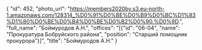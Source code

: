{
    "id": 452,
    "photo_url": "https://members2020by.s3.eu-north-1.amazonaws.com/128314_%D0%91%D0%BE%D0%B9%D0%BC%D1%83%D1%80%D0%BE%D0%B4%D0%BE%D0%B2%D0%90.%D0%9D.",
    "full_name": "Боймуродов А.Н.",
    "offices": "[{\"id\": \"06-04\", \"name\": \"Прокуратура Бобруйского района\", \"position\": \"Старший помощник прокурора\"}]",
    "title": "Боймуродов А.Н."
}